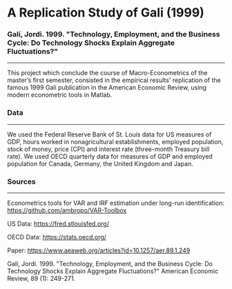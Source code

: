 A Replication Study of Gali (1999)
======

### Galí, Jordi. 1999. "Technology, Employment, and the Business Cycle: Do Technology Shocks Explain Aggregate Fluctuations?"
----------------------------------------------------------------------------------------------------------------------------------------------------------------
This project which conclude the course of Macro-Econometrics of the master’s first semester,
consisted in the empirical results' replication of the famous 1999 Gali publication in the American Economic Review, using modern econometric tools in Matlab.

### Data
----------------------------------------------------------------------------------------------------------------------------------------------------------------
We used the Federal Reserve Bank of St. Louis data for US measures of GDP, hours worked in nonagricultural establishments, employed population, stock of money, price (CPI) and interest rate (three-month Treasury bill rate). We used OECD quarterly data for measures of GDP and employed population for Canada, Germany, the United Kingdom and Japan.

### Sources
----------------------------------------------------------------------------------------------------------------------------------------------------------------
Econometrics tools for VAR and IRF estimation under long-run identification: https://github.com/ambropo/VAR-Toolbox

US Data: 
https://fred.stlouisfed.org/

OECD Data: 
https://stats.oecd.org/

Paper: 
https://www.aeaweb.org/articles?id=10.1257/aer.89.1.249

Galí, Jordi. 1999. "Technology, Employment, and the Business Cycle: Do Technology Shocks Explain Aggregate Fluctuations?" American Economic Review, 89 (1): 249-271. 

